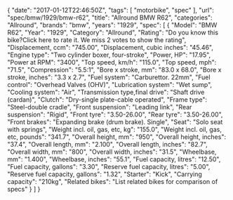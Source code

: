 {
    "date": "2017-01-12T22:46:50Z",
    "tags": [
        "motorbike",
        "spec"
    ],
    "url": "spec\/bmw\/1929\/bmw-r62",
    "title": "Allround BMW R62",
    "categories": "Allround",
    "brands": "bmw",
    "years": "1929",
    "spec": [
        {
            "Model": "BMW R62",
            "Year": "1929",
            "Category": "Allround",
            "Rating": "Do you know this bike?Click here to rate it. We miss 2 votes to show the rating",
            "Displacement, ccm": "745.00",
            "Displacement, cubic inches": "45.46",
            "Engine type": "Two cylinder boxer, four-stroke",
            "Power, HP": "17.95",
            "Power at RPM": "3400",
            "Top speed, km\/h": "115.0",
            "Top speed, mph": "71.5",
            "Compression": "5.5:1",
            "Bore x stroke, mm": "83.0 x 68.0",
            "Bore x stroke, inches": "3.3 x 2.7",
            "Fuel system": "Carburettor. 22mm",
            "Fuel control": "Overhead Valves (OHV)",
            "Lubrication system": "Wet sump",
            "Cooling system": "Air",
            "Transmission type,final drive": "Shaft drive (cardan)",
            "Clutch": "Dry-single plate-cable operated",
            "Frame type": "Steel-double cradle",
            "Front suspension": "Leading link",
            "Rear suspension": "Rigid",
            "Front tyre": "3.50-26.00",
            "Rear tyre": "3.50-26.00",
            "Front brakes": "Expanding brake (drum brake). Single",
            "Seat": "Solo seat with springs",
            "Weight incl. oil, gas, etc, kg": "155.0",
            "Weight incl. oil, gas, etc, pounds": "341.7",
            "Overall height, mm": "950",
            "Overall height, inches": "37.4",
            "Overall length, mm": "2.100",
            "Overall length, inches": "82.7",
            "Overall width, mm": "800",
            "Overall width, inches": "31.5",
            "Wheelbase, mm": "1.400",
            "Wheelbase, inches": "55.1",
            "Fuel capacity, litres": "12.50",
            "Fuel capacity, gallons": "3.30",
            "Reserve fuel capacity, litres": "5.00",
            "Reserve fuel capacity, gallons": "1.32",
            "Starter": "Kick",
            "Carrying capacity": "210kg",
            "Related bikes": "List related bikes for comparison of specs"
        }
    ]
}